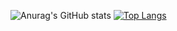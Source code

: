 ![Anurag's GitHub stats](https://github-readme-stats.vercel.app/api?username=Glatrix&show_icons=true&bg_color=DEG,red,blue)
[![Top Langs](https://github-readme-stats.vercel.app/api/top-langs/?username=Glatrix)](https://github.com/anuraghazra/github-readme-stats)
